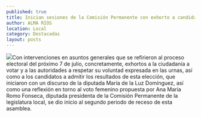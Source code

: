 ```yaml
---
published: true
title: Inician sesiones de la Comisión Permanente con exhorto a candidatos a admitir resultados de próxima jornada electoral
author: ALMA RIOS
location: Local
category: Destacadas
layout: posts
---
```


![](http://i.imgur.com/qgwNoOdm.jpg)Con intervenciones en asuntos generales que se refirieron al proceso electoral del próximo 7 de julio, concretamente, exhortos a la ciudadanía a votar y a las autoridades a respetar su voluntad expresada en las urnas, así como a los candidatos a admitir los resultados de esta elección, que iniciaron con un discurso de la diputada María de la Luz Domínguez, así como una reflexión en torno al voto femenino propuesta por Ana María Romo Fonseca, diputada presidenta de la Comisión Permanente de la legislatura local, se dio inicio al segundo periodo de receso de esta asamblea.
